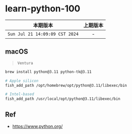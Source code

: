 # learn-python-100

|本期版本|上期版本
|:---:|:---:
`Sun Jul 21 14:09:09 CST 2024` | -

## macOS

> `Ventura`

```bash
brew install python@3.11 python-tk@3.11

# Apple silicon
fish_add_path /opt/homebrew/opt/python@3.11/libexec/bin

# Intel-based
fish_add_path /usr/local/opt/python@3.11/libexec/bin
```

## Ref

* <https://www.python.org/>
